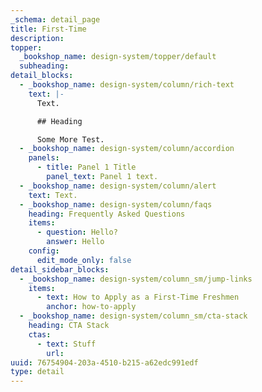 ```yaml
---
_schema: detail_page
title: First-Time
description:
topper:
  _bookshop_name: design-system/topper/default
  subheading:
detail_blocks:
  - _bookshop_name: design-system/column/rich-text
    text: |-
      Text.

      ## Heading

      Some More Test.
  - _bookshop_name: design-system/column/accordion
    panels:
      - title: Panel 1 Title
        panel_text: Panel 1 text.
  - _bookshop_name: design-system/column/alert
    text: Text.
  - _bookshop_name: design-system/column/faqs
    heading: Frequently Asked Questions
    items:
      - question: Hello?
        answer: Hello
    config:
      edit_mode_only: false
detail_sidebar_blocks:
  - _bookshop_name: design-system/column_sm/jump-links
    items:
      - text: How to Apply as a First-Time Freshmen
        anchor: how-to-apply
  - _bookshop_name: design-system/column_sm/cta-stack
    heading: CTA Stack
    ctas:
      - text: Stuff
        url:
uuid: 76754904-203a-4510-b215-a62edc991edf
type: detail
---
```

